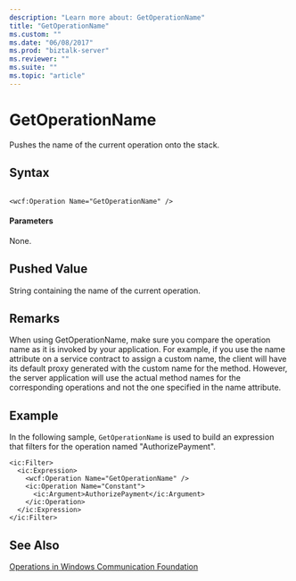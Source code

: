 ```yaml
---
description: "Learn more about: GetOperationName"
title: "GetOperationName"
ms.custom: ""
ms.date: "06/08/2017"
ms.prod: "biztalk-server"
ms.reviewer: ""
ms.suite: ""
ms.topic: "article"
---
```

# GetOperationName
Pushes the name of the current operation onto the stack.  
  
## Syntax  
  
```  
  
<wcf:Operation Name="GetOperationName" />  
```  
  
#### Parameters  
 None.  
  
## Pushed Value  
 String containing the name of the current operation.  
  
## Remarks  
 When using GetOperationName, make sure you compare the operation name as it is invoked by your application. For example, if you use the name attribute on a service contract to assign a custom name, the client will have its default proxy generated with the custom name for the method. However, the server application will use the actual method names for the corresponding operations and not the one specified in the name attribute.  
  
## Example  
 In the following sample, `GetOperationName` is used to build an expression that filters for the operation named "AuthorizePayment".  
  
```  
<ic:Filter>  
  <ic:Expression>  
    <wcf:Operation Name="GetOperationName" />  
    <ic:Operation Name="Constant">  
      <ic:Argument>AuthorizePayment</ic:Argument>  
    </ic:Operation>  
  </ic:Expression>  
</ic:Filter>  
```  
  
## See Also  
 [Operations in Windows Communication Foundation](../core/operations-in-windows-communication-foundation.md)
